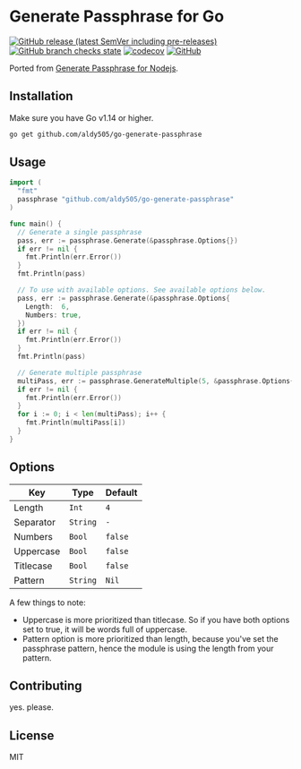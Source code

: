 # Generate Passphrase for Go

[![GitHub release (latest SemVer including pre-releases)](https://img.shields.io/github/v/release/aldy505/go-generate-passphrase?include_prereleases)](https://github.com/aldy505/go-generate-passphrase/releases) [![GitHub branch checks state](https://img.shields.io/github/checks-status/aldy505/go-generate-passphrase/master)](https://github.com/aldy505/go-generate-passphrase/actions) [![codecov](https://codecov.io/gh/aldy505/go-generate-passphrase/branch/master/graph/badge.svg?token=DV7VhMgdAp)](https://codecov.io/gh/aldy505/go-generate-passphrase) [![GitHub](https://img.shields.io/github/license/aldy505/go-generate-passphrase)](https://github.com/aldy505/go-generate-passphrase/blob/master/LICENSE)

Ported from [Generate Passphrase for Nodejs](https://github.com/aldy505/generate-passphrase).

## Installation

Make sure you have Go v1.14 or higher.

```bash
go get github.com/aldy505/go-generate-passphrase
```

## Usage

```go
import (
  "fmt"
  passphrase "github.com/aldy505/go-generate-passphrase"
)

func main() {
  // Generate a single passphrase
  pass, err := passphrase.Generate(&passphrase.Options{})
  if err != nil {
    fmt.Println(err.Error())
  }
  fmt.Println(pass)

  // To use with available options. See available options below.
  pass, err := passphrase.Generate(&passphrase.Options{
    Length:  6,
    Numbers: true,
  })
  if err != nil {
    fmt.Println(err.Error())
  }
  fmt.Println(pass)

  // Generate multiple passphrase
  multiPass, err := passphrase.GenerateMultiple(5, &passphrase.Options{})
  if err != nil {
    fmt.Println(err.Error())
  }
  for i := 0; i < len(multiPass); i++ {
    fmt.Println(multiPass[i])
  }
}
```

## Options

| Key | Type | Default |
| --- | --- | --- |
| Length | `Int` | `4` |
| Separator | `String` | `-` |
| Numbers | `Bool` | `false` |
| Uppercase | `Bool` | `false` |
| Titlecase | `Bool` | `false` |
| Pattern | `String` | `Nil` |

A few things to note:

* Uppercase is more prioritized than titlecase. So if you have both options set to true, it will be words full of uppercase.
* Pattern option is more prioritized than length, because you've set the passphrase pattern, hence the module is using the length from your pattern.

## Contributing

yes. please.

## License

MIT